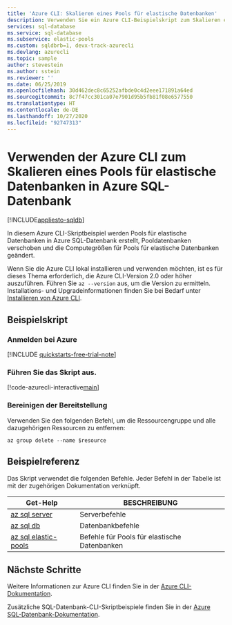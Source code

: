 ```yaml
---
title: 'Azure CLI: Skalieren eines Pools für elastische Datenbanken'
description: Verwenden Sie ein Azure CLI-Beispielskript zum Skalieren eines Pools für elastische Datenbanken in Azure SQL-Datenbank.
services: sql-database
ms.service: sql-database
ms.subservice: elastic-pools
ms.custom: sqldbrb=1, devx-track-azurecli
ms.devlang: azurecli
ms.topic: sample
author: stevestein
ms.author: sstein
ms.reviewer: ''
ms.date: 06/25/2019
ms.openlocfilehash: 30d462dec8c65252afbde0c4d2eee171891a64ed
ms.sourcegitcommit: 8c7f47cc301ca07e7901d95b5fb81f08e6577550
ms.translationtype: HT
ms.contentlocale: de-DE
ms.lasthandoff: 10/27/2020
ms.locfileid: "92747313"
---
```

# <a name="use-the-azure-cli-to-scale-an-elastic-pool-in-azure-sql-database"></a>Verwenden der Azure CLI zum Skalieren eines Pools für elastische Datenbanken in Azure SQL-Datenbank

[!INCLUDE[appliesto-sqldb](../../includes/appliesto-sqldb.md)]

In diesem Azure CLI-Skriptbeispiel werden Pools für elastische Datenbanken in Azure SQL-Datenbank erstellt, Pooldatenbanken verschoben und die Computegrößen für Pools für elastische Datenbanken geändert.

Wenn Sie die Azure CLI lokal installieren und verwenden möchten, ist es für dieses Thema erforderlich, die Azure CLI-Version 2.0 oder höher auszuführen. Führen Sie `az --version` aus, um die Version zu ermitteln. Installations- und Upgradeinformationen finden Sie bei Bedarf unter [Installieren von Azure CLI]( /cli/azure/install-azure-cli).

## <a name="sample-script"></a>Beispielskript

### <a name="sign-in-to-azure"></a>Anmelden bei Azure

[!INCLUDE [quickstarts-free-trial-note](../../../../includes/quickstarts-free-trial-note.md)]

### <a name="run-the-script"></a>Führen Sie das Skript aus.

[!code-azurecli-interactive[main](../../../../cli_scripts/sql-database/scale-pool/scale-pool.sh "Move database between pools")]

### <a name="clean-up-deployment"></a>Bereinigen der Bereitstellung

Verwenden Sie den folgenden Befehl, um die Ressourcengruppe und alle dazugehörigen Ressourcen zu entfernen:

```azurecli-interactive
az group delete --name $resource
```

## <a name="sample-reference"></a>Beispielreferenz

Das Skript verwendet die folgenden Befehle. Jeder Befehl in der Tabelle ist mit der zugehörigen Dokumentation verknüpft.

| Get-Help | BESCHREIBUNG |
|---|---|
| [az sql server](/cli/azure/sql/server) | Serverbefehle |
| [az sql db](/cli/azure/sql/db) | Datenbankbefehle |
| [az sql elastic-pools](/cli/azure/sql/elastic-pool) | Befehle für Pools für elastische Datenbanken |

## <a name="next-steps"></a>Nächste Schritte

Weitere Informationen zur Azure CLI finden Sie in der [Azure CLI-Dokumentation](/cli/azure).

Zusätzliche SQL-Datenbank-CLI-Skriptbeispiele finden Sie in der [Azure SQL-Datenbank-Dokumentation](../az-cli-script-samples-content-guide.md).
